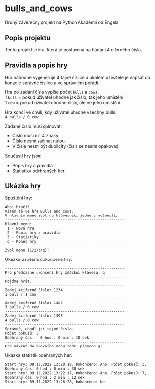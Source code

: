 # bulls_and_cows
Druhý závěrečný projekt na Python Akademii od Engeta

## Popis projektu
Tento projekt je hra, která je postavená na hádání 4 ciferného čísla. 

## Pravidla a popis hry
Hra náhodně vygeneruje 4 tajné číslice a úkolem uživatele je napsat do konzole správné číslice a ve správném pořadí.

Hra po zadání čísla vypíše počet `bulls` a `cows`.<br>
1 `bull` = pokud uživatel uhodne jak číslo, tak jeho umístění<br>
1 `cow` = pokud uživatel uhodne číslo, ale ne jeho umístění

Hra končí ve chvíli, kdy uživatel uhodne všechny bulls.<br>
`4 bulls / 0 cow`

Zadané číslo musí splňovat:
 - Číslo musí mít 4 znaky.<br>
 - Číslo nesmí začínat nulou.<br>
 - V čísle nesmí být duplicity (čísla se nesmí opakovat).

Součástí hry jsou:<br>
 - Popis hry a pravidla<br>
 - Statistiky odehraných her 

## Ukázka hry
Spuštění hry:
```
Ahoj hráči!
Vítám tě ve hře Bulls and cows.
V hlavním menu zvol na klávesnici jednu z možností.
------------------------------------------------------
Hlavní menu:
 1 - Nová hra
 2 - Popis hry a pravidla
 3 - Statistiky
 q - Konec hry
------------------------------------------------------
Zvol menu (1/2/3/q):
```
Ukázka úspěšně dokončené hry:
```
------------------------------------------------------
Pro předčasné ukončení hry zmáčkni klávesu: q
------------------------------------------------------
Pojďme hrát.
------------------------------------------------------
Zadej 4ciferné číslo: 1234
1 bull / 1 cow
------------------------------------------------------
Zadej 4ciferné číslo: 1385
3 bulls / 0 cow
------------------------------------------------------
Zadej 4ciferné číslo: 1395
4 bulls / 0 cow
------------------------------------------------------
Správně, uhodl jsi tajné číslo.
Počet pokusů: 3
Odehraný čas:   0 hod : 0 min : 38 sek
------------------------------------------------------
Pro návrat do hlavního menu zadej písmeno q:
```
Ukázka statistik odehraných her:
```
Start hry: 09.10.2022 13:20:18, Dokončeno: Ano, Počet pokusů: 3, Odehraný čas: 0 hod : 0 min : 38 sek
Start hry: 09.10.2022 13:22:17, Dokončeno: Ano, Počet pokusů: 7, Odehraný čas: 0 hod : 2 min : 12 sek
Start hry: 09.10.2022 13:26:28, Dokončeno: Ne
```

